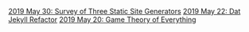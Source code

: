 [2019 May 30: Survey of Three Static Site Generators](../../posts/2019-05-30-three-static-site-generators.md)
[2019 May 22: Dat Jekyll Refactor](../../posts/2019-05-22-dat-jekyll-refactor.md)
[2019 May 20: Game Theory of Everything](../../posts/2019-05-20-game-theory-of-everything.md)